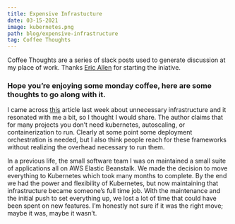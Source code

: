 ```yaml
---
title: Expensive Infrastucture
date: 03-15-2021
image: kubernetes.png
path: blog/expensive-infrastructure
tag: Coffee Thoughts
---
```


Coffee Thoughts are a series of slack posts used to generate discussion at my place of work. Thanks [Eric Allen](https://github.com/ericrallen) for starting the iniative.

### Hope you’re enjoying some monday coffee, here are some thoughts to go along with it.

I came across [this](https://blog.usejournal.com/you-dont-need-all-that-complex-expensive-distracting-infrastructure-a70dbe0dbccb) article last week about unnecessary infrastructure and it resonated with me a bit, so I thought I would share. The author claims that for many projects you don’t need kubernetes, autoscaling, or containerization to run. Clearly at some point some deployment orchestration is needed, but I also think people reach for these frameworks without realizing the overhead necessary to run them.

In a previous life, the small software team I was on maintained a small suite of applications all on AWS Elastic Beanstalk. We made the decision to move everything to Kubernetes which took many months to complete. By the end we had the power and flexibility of Kubernetes, but now maintaining that infrastructure became someone’s full time job. With the maintenance and the initial push to set everything up, we lost a lot of time that could have been spent on new features. I’m honestly not sure if it was the right move; maybe it was, maybe it wasn’t.
